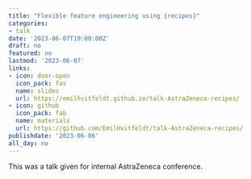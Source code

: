 ```yaml
---
title: "Flexible feature engineering using {recipes}"
categories:
- talk
date: '2023-06-07T19:00:00Z'
draft: no
featured: no
lastmod: '2023-06-07'
links:
- icon: door-open
  icon_pack: fas
  name: slides
  url: https://emilhvitfeldt.github.io/talk-AstraZeneca-recipes/
- icon: github
  icon_pack: fab
  name: materials
  url: https://github.com/EmilHvitfeldt/talk-AstraZeneca-recipes/
publishdate: '2023-06-06'
all_day: no
---
```


This was a talk given for internal AstraZeneca conference.
